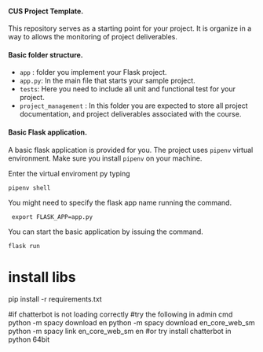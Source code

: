 #### CUS Project Template.
This repository serves as a starting point for your project. It is organize  in a way to allows the monitoring of project deliverables.

#### Basic folder structure.
- `app` : folder you implement your Flask project.
- `app.py`: In the main file that starts your sample project.
- `tests`: Here you need to include all unit and functional test for your project.
- `project_management` : In this folder you are expected to store all project documentation, and project deliverables associated with the course.

#### Basic Flask application.

A basic flask application is provided for you. The project uses `pipenv` virtual environment. Make sure you install `pipenv` on your machine.

Enter the virtual enviroment py typing

```shell
pipenv shell
```
You might need to specify the flask app name running the command.
```shell  
 export FLASK_APP=app.py
```
You can start the basic application by issuing the command.

```shell
flask run
```

# install libs
pip install -r requirements.txt

#if chatterbot is not loading correctly
#try the following in admin cmd
python -m spacy download en
python -m spacy download en_core_web_sm
python -m spacy link en_core_web_sm en
#or try install chatterbot in python 64bit
